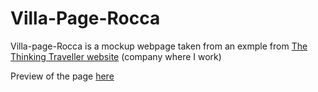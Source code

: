 # Villa-Page-Rocca

Villa-page-Rocca is a mockup webpage taken from an exmple from [The Thinking Traveller website](https://www.thethinkingtraveller.com/italy/sicily/villas/rocca-delle-tre-contrade)  (company where I work) 

Preview of the page [here](https://loving-ptolemy-7b4186.netlify.app/)

